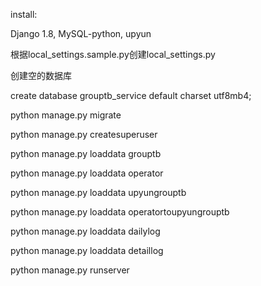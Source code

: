 install:

Django 1.8, MySQL-python, upyun

根据local_settings.sample.py创建local_settings.py

创建空的数据库

create database grouptb_service default charset utf8mb4;

python manage.py migrate

python manage.py createsuperuser

python manage.py loaddata grouptb

python manage.py loaddata operator

python manage.py loaddata upyungrouptb

python manage.py loaddata operatortoupyungrouptb

python manage.py loaddata dailylog

python manage.py loaddata detaillog

python manage.py runserver
